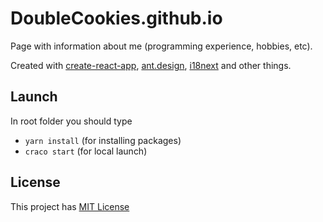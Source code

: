 # DoubleCookies.github.io

Page with information about me (programming experience, hobbies, etc).

Created with [create-react-app](https://github.com/facebook/create-react-app), [ant.design](https://ant.design/), [i18next](https://www.i18next.com/) and other things.

## Launch
In root folder you should type
- `yarn install` (for installing packages)
- `craco start` (for local launch)

## License
This project has [MIT License](https://opensource.org/licenses/MIT)
